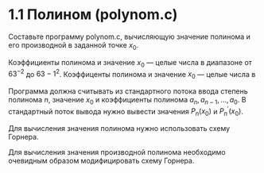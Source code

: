 # 1.1 Полином (polynom.c)
Составьте программу polynom.c, вычисляющую значение полинома и его производной в заданной точке $x_0$. 

Коэффициенты полинома и значение $x_0$ — целые числа в диапазоне от ${63^{-2}}$ до ${{63 - 1}^2}$.
Коэффиценты полинома и значение $x_0$ — целые числа в 

Программа должна считывать из стандартного потока ввода степень полинома $n$, значение $x_0$ и коэффициенты полинома $a_n,a_{n-1},\ldots,a_0$. В стандартный поток вывода нужно вывести значения $P_n (x_0)$ и $P^{\prime}_{n}(x_0)$.

Для вычисления значения полинома нужно использовать схему Горнера.

Для вычисления значения производной полинома необходимо очевидным образом модифицировать схему Горнера.
